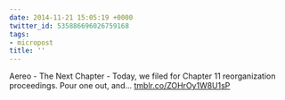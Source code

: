 ```yaml
---
date: 2014-11-21 15:05:19 +0000
twitter_id: 535886696026759168
tags:
- micropost
title: ''
---
```


Aereo - The Next Chapter - Today, we filed for Chapter 11 reorganization proceedings. Pour one out, and... [tmblr.co/ZOHrOy1W8U1sP](http://tmblr.co/ZOHrOy1W8U1sP)
